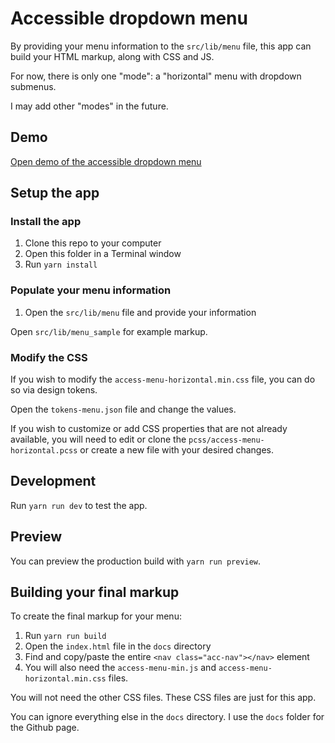 # Accessible dropdown menu

By providing your menu information to the `src/lib/menu` file, this app can build your HTML markup, along with CSS and JS.

For now, there is only one "mode": a "horizontal" menu with dropdown submenus.

I may add other "modes" in the future.

## Demo

[Open demo of the accessible dropdown menu](https://bamadesigner.github.io/accessible-dropdown-menu/)

## Setup the app

### Install the app

1. Clone this repo to your computer
2. Open this folder in a Terminal window
3. Run `yarn install`

### Populate your menu information

1. Open the `src/lib/menu` file and provide your information

Open `src/lib/menu_sample` for example markup.

### Modify the CSS

If you wish to modify the `access-menu-horizontal.min.css` file, you can do so via design tokens.

Open the `tokens-menu.json` file and change the values.

If you wish to customize or add CSS properties that are not already available, you will need to edit or clone the `pcss/access-menu-horizontal.pcss` or create a new file with your desired changes.

## Development

Run `yarn run dev` to test the app.

## Preview

You can preview the production build with `yarn run preview`.

## Building your final markup

To create the final markup for your menu:

1. Run `yarn run build`
2. Open the `index.html` file in the `docs` directory
3. Find and copy/paste the entire `<nav class="acc-nav"></nav>` element
4. You will also need the `access-menu-min.js` and `access-menu-horizontal.min.css` files.

You will not need the other CSS files. These CSS files are just for this app.

You can ignore everything else in the `docs` directory. I use the `docs` folder for the Github page.
